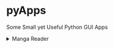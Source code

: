 # pyApps
Some Small yet Useful Python GUI Apps


<details>
<summary>Manga Reader</summary>
<img src="_img/manga_reader.PNG" alt="Brightness Control"><br>
 <figcaption>Simplest Manga Reader</figcaption>
</details>

<!-- TODO: Write a python script to automate this ReadMe and include all sub-projects from src -->
